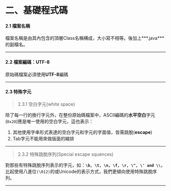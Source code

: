 # 二、基礎程式碼




#### **2.1 檔案名稱**

檔案名稱是由其內包含的頂層Class名稱構成，大小寫不相等。後加上***.java***的副檔名。



---
#### **2.2 檔案編碼：UTF-8**
原始碼檔案必須使用**UTF-8**編碼



---
#### **2.3 特殊字元**
>2.3.1  空白字元(white space)

除了每一行的換行字元外，在整份原始碼檔案中，ASCII編碼的**水平空白**字元(```0x20```)應是唯一使用的空白字元，這也表示：
1. 其他使用字串形式表達的空白字元和字元的字面值，皆需跳脫(**escape**)
1. Tab字元不能用來做版面的縮排



---



>2.3.2 特殊跳脫序列(Special escape squences)

對那些有特殊跳脫序列表示的字元，如：**```\b, \t, \n, \f, \r, \", \' and \\```**，比起使用八進位```(\012)```的或Unicode的表示方式，我們更傾向使用特殊跳脫序列。



---




